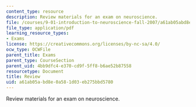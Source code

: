 ```yaml
---
content_type: resource
description: Review materials for an exam on neuroscience.
file: /courses/9-01-introduction-to-neuroscience-fall-2007/a61ab05abd8e0a581d03eb275bbd5780_9_01_ex1rev_al.pdf
file_type: application/pdf
learning_resource_types:
- Exams
license: https://creativecommons.org/licenses/by-nc-sa/4.0/
ocw_type: OCWFile
parent_title: Exams
parent_type: CourseSection
parent_uid: 4bb9dfc4-e370-cd9f-5ff8-b6ae52b87558
resourcetype: Document
title: Review
uid: a61ab05a-bd8e-0a58-1d03-eb275bbd5780
---
```

Review materials for an exam on neuroscience.